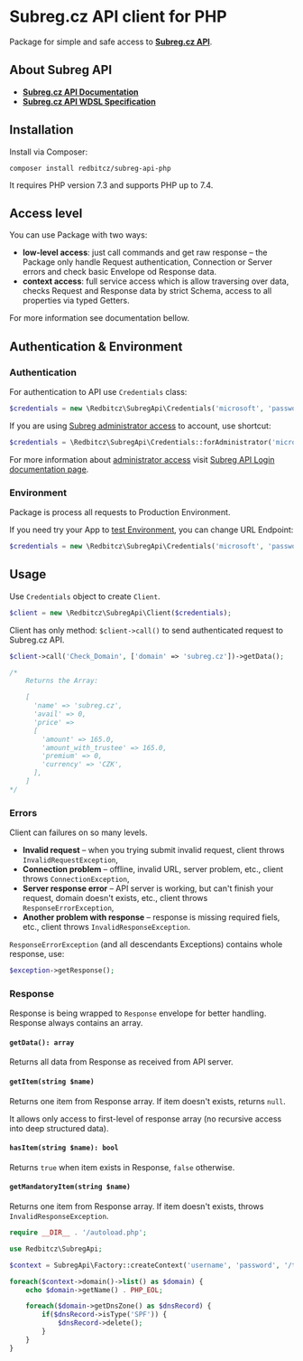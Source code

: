 # Subreg.cz API client for PHP

Package for simple and safe access to [**Subreg.cz API**](https://subreg.cz/manual/).

## About Subreg API
- [**Subreg.cz API Documentation**](https://subreg.cz/manual/)
- [**Subreg.cz API WDSL Specification**](https://subreg.cz/wsdl)

## Installation

Install via Composer:

```shell
composer install redbitcz/subreg-api-php
```

It requires PHP version 7.3 and supports PHP up to 7.4.

## Access level

You can use Package with two ways:
- **low-level access**: just call commands and get raw response – the Package only handle Request authentication,
    Connection or Server errors and check basic Envelope od Response data. 
- **context access**: full service access which is allow traversing over data, checks Request and Response data by
    strict Schema, access to all properties via typed Getters.

For more information see documentation bellow.

## Authentication & Environment
### Authentication

For authentication to API use `Credentials` class:

```php
$credentials = new \Redbitcz\SubregApi\Credentials('microsoft', 'password');
```

If you are using [Subreg administrator access](https://subreg.cz/en/settings/admins/) to account, use shortcut:

```php
$credentials = \Redbitcz\SubregApi\Credentials::forAdministrator('microsoft', 'gates', 'password');
``` 

For more information about [administrator access](https://subreg.cz/en/settings/admins/) visit
[Subreg API Login documentation page](https://subreg.cz/manual/?cmd=Login).

### Environment

Package is process all requests to Production Environment.

If you need try your App to [test Environment](https://subreg.cz/manual/?cmd=Main), you can change URL Endpoint:

```php
$credentials = new \Redbitcz\SubregApi\Credentials('microsoft', 'password', 'https://ote-soap.subreg.cz/cmd.php');
```  

## Usage

Use `Credentials` object to create `Client`.

```php
$client = new \Redbitcz\SubregApi\Client($credentials);
```  

Client has only method: `$client->call()` to send authenticated request to Subreg.cz API.

```php
$client->call('Check_Domain', ['domain' => 'subreg.cz'])->getData();

/*
    Returns the Array:

    [
      'name' => 'subreg.cz',
      'avail' => 0,
      'price' => 
      [
        'amount' => 165.0,
        'amount_with_trustee' => 165.0,
        'premium' => 0,
        'currency' => 'CZK',
      ],
    ]
*/
```

### Errors

Client can failures on so many levels. 

- **Invalid request** – when you trying submit invalid request, client throws `InvalidRequestException`,
- **Connection problem** – offline, invalid URL, server problem, etc., client throws `ConnectionException`,
- **Server response error** – API server is working, but can't finish your request, domain doesn't exists, etc., client
    throws `ResponseErrorException`,    
- **Another problem with response** – response is missing required fiels, etc., client throws `InvalidResponseException`.

`ResponseErrorException` (and all descendants Exceptions) contains whole response, use:
```php
$exception->getResponse();
```

### Response

Response is being wrapped to `Response` envelope for better handling. Response always contains an array.

#### `getData(): array`

Returns all data from Response as received from API server.

#### `getItem(string $name)`

Returns one item from Response array. If item doesn't exists, returns `null`.

It allows only access to first-level of response array (no recursive access into deep structured data).

#### `hasItem(string $name): bool`

Returns `true` when item exists in Response, `false` otherwise.

#### `getMandatoryItem(string $name)`

Returns one item from Response array. If item doesn't exists, throws `InvalidResponseException`.



 
```php
require __DIR__ . '/autoload.php';

use Redbitcz\SubregApi;

$context = SubregApi\Factory::createContext('username', 'password', '/temp');

foreach($context->domain()->list() as $domain) {
    echo $domain->getName() . PHP_EOL;

    foreach($domain->getDnsZone() as $dnsRecord) {
        if($dnsRecord->isType('SPF')) {
            $dnsRecord->delete();
        }           
    }   
}
```